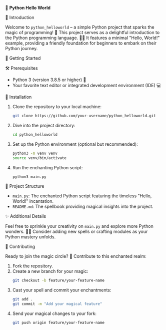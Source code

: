 
🐍 **Python Hello World**

🌟 Introduction

Welcome to `python_helloworld` – a simple Python project that sparks the magic of programming! 🚀 This project serves as a delightful introduction to the Python programming language. 🐘✨ It features a minimal "Hello, World!" example, providing a friendly foundation for beginners to embark on their Python journey.

🚦 Getting Started

🛠️ Prerequisites

- Python 3 (version 3.8.5 or higher) 🐍
- Your favorite text editor or integrated development environment (IDE) 💻

🚀 Installation

1. Clone the repository to your local machine:

   ```bash
   git clone https://github.com/your-username/python_helloworld.git
   ```

2. Dive into the project directory:

   ```bash
   cd python_helloworld
   ```

3. Set up the Python environment (optional but recommended):

   ```bash
   python3 -m venv venv
   source venv/bin/activate
   ```

4. Run the enchanting Python script:

   ```bash
   python3 main.py
   ```

📁 Project Structure

- `main.py`: The enchanted Python script featuring the timeless "Hello, World!" incantation.
- `README.md`: The spellbook providing magical insights into the project.

✨ Additional Details

Feel free to sprinkle your creativity on `main.py` and explore more Python wonders. 🌈✨ Consider adding new spells or crafting modules as your Python mastery unfolds.

🎩 Contributing

Ready to join the magic circle? 🌟 Contribute to this enchanted realm:

1. Fork the repository.
2. Create a new branch for your magic:
   ```bash
   git checkout -b feature/your-feature-name
   ```
3. Cast your spell and commit your enchantments:
   ```bash
   git add .
   git commit -m "Add your magical feature"
   ```
4. Send your magical changes to your fork:
   ```bash
   git push origin feature/your-feature-name
   ```
